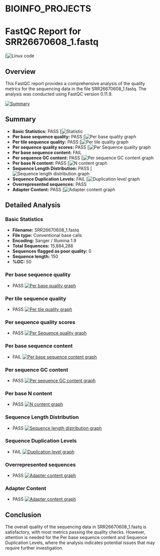 # BIOINFO_PROJECTS
# FastQC Report for SRR26670608_1.fastq 
[![Linux code](https://github.com/Rachel2705/BIOINFO_PROJECTS/blob/main/fastq_report/LINUX%20CODE.PNG)
## Overview

This FastQC report provides a comprehensive analysis of the quality metrics for the sequencing data in the file SRR26670608_1.fastq. The analysis was conducted using FastQC version 0.11.9.

[![ Summary](https://github.com/Rachel2705/BIOINFO_PROJECTS/blob/main/fastq_report/fastqc%20Report.PNG)](https://github.com/Rachel2705/BIOINFO_PROJECTS/blob/main/summary.PNG)
## Summary

- **Basic Statistics:** PASS [![ Statistic](https://github.com/Rachel2705/BIOINFO_PROJECTS/blob/main/statistics.PNG)
- **Per base sequence quality:** PASS [![Per base quality graph](https://github.com/Rachel2705/BIOINFO_PROJECTS/blob/main/fastq_report/2.PNG)
- **Per tile sequence quality:** PASS [![Per tile quality graph](https://github.com/Rachel2705/BIOINFO_PROJECTS/blob/main/fastq_report/per%20tile%20sequence%20quality.PNG)
- **Per sequence quality scores:** PASS [![Per Sequence quality graph](https://github.com/Rachel2705/BIOINFO_PROJECTS/blob/main/fastq_report/per%20sequence%20quality%20scores.PNG)
- **Per base sequence content:** FAIL 
- **Per sequence GC content:** PASS [![Per sequence GC content graph](https://github.com/Rachel2705/BIOINFO_PROJECTS/blob/main/fastq_report/per%20sequences%20GC%20content.PNG)
- **Per base N content:** PASS [![N content graph](https://github.com/Rachel2705/BIOINFO_PROJECTS/blob/main/fastq_report/per%20base%20N.PNG)
- **Sequence Length Distribution:** PASS [![Sequence length distribution graph](https://github.com/Rachel2705/BIOINFO_PROJECTS/blob/main/sequence%20Length%20Distribution.PNG)
- **Sequence Duplication Levels:** FAIL [![Duplication level graph](https://github.com/Rachel2705/BIOINFO_PROJECTS/blob/main/sequence%20duplication%20levels.PNG)
- **Overrepresented sequences:** PASS 
- **Adapter Content:** PASS [![Adapter content graph](https://github.com/Rachel2705/BIOINFO_PROJECTS/blob/main/fastq_report/adapter%20content.PNG)

## Detailed Analysis

### Basic Statistics
- **Filename:** SRR26670608_1.fastq
- **File type:** Conventional base calls
- **Encoding:** Sanger / Illumina 1.9
- **Total Sequences:** 15,884,288
- **Sequences flagged as poor quality:** 0
- **Sequence length:** 150
- **%GC:** 50

### Per base sequence quality
- PASS [![Per base quality graph](link_to_image)](link_to_image)

### Per tile sequence quality
- PASS [![Per tile quality graph](link_to_image)](link_to_image)

### Per sequence quality scores
- PASS [![Per Sequence quality graph](link_to_image)](link_to_image)

### Per base sequence content
- FAIL [![Per base sequence content graph](link_to_image)](link_to_image)

### Per sequence GC content
- PASS [![Per sequence GC content graph](link_to_image)](link_to_image)

### Per base N content
- PASS [![N content graph](link_to_image)](link_to_image)

### Sequence Length Distribution
- PASS [![Sequence length distribution graph](link_to_image)](link_to_image)

### Sequence Duplication Levels
- FAIL [![Duplication level graph](link_to_image)](link_to_image)

### Overrepresented sequences
- PASS [![Adapter content graph](link_to_image)](link_to_image)

### Adapter Content
- PASS [![Adapter content graph](link_to_image)](link_to_image)

## Conclusion

The overall quality of the sequencing data in SRR26670608_1.fastq is satisfactory, with most metrics passing the quality checks. However, attention is needed for the Per base sequence content and Sequence Duplication Levels, where the analysis indicates potential issues that may require further investigation.
